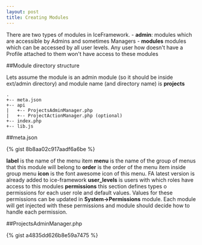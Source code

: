 ```yaml
---
layout: post
title: Creating Modules
---
```


There are two types of modules in IceFramework.
	- **admin**: modules which are accessible by Admins and sometimes Managers
	- **modules** modules which can be accessed by all user levels. Any user how doesn't have a Profile attached to them won't have access to these modules

##Module directory structure

Lets assume the module is an admin module (so it should be inside ext/admin directory) and module name (and directory name) is **projects**

```
.
+-- meta.json
+-- api
|   +-- ProjectsAdminManager.php
|   +-- ProjectActionManager.php (optional)
+-- index.php
+-- lib.js
```


##meta.json

{% gist 8b8aa02c917aadf6a6be %}

**label** is the name of the menu item
**menu** is the name of the group of menus that this module will belong to
**order** is the order of the menu item inside group menu
**icon** is the font awesome icon of this menu. FA latest version is already added to ice-framework
**user_levels** is users with which roles have access to this modules
**permissions** this section defines types o permissions for each user role and default values. Values for these permissions can be updated in **System->Permissions** module. Each module will get injected with these permissions and module should decide how to handle each permission.

##ProjectsAdminManager.php

{% gist a4835dd626b8e59a7475 %}
